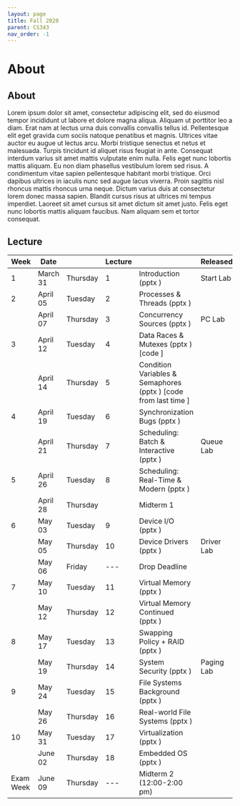 ```yaml
---
layout: page
title: Fall 2020
parent: CS343
nav_order: -1
---
```


# About

## About

Lorem ipsum dolor sit amet, consectetur adipiscing elit, sed do eiusmod tempor incididunt ut labore et dolore magna aliqua. Aliquam ut porttitor leo a diam. Erat nam at lectus urna duis convallis convallis tellus id. Pellentesque elit eget gravida cum sociis natoque penatibus et magnis. Ultrices vitae auctor eu augue ut lectus arcu. Morbi tristique senectus et netus et malesuada. Turpis tincidunt id aliquet risus feugiat in ante. Consequat interdum varius sit amet mattis vulputate enim nulla. Felis eget nunc lobortis mattis aliquam. Eu non diam phasellus vestibulum lorem sed risus. A condimentum vitae sapien pellentesque habitant morbi tristique. Orci dapibus ultrices in iaculis nunc sed augue lacus viverra. Proin sagittis nisl rhoncus mattis rhoncus urna neque. Dictum varius duis at consectetur lorem donec massa sapien. Blandit cursus risus at ultrices mi tempus imperdiet. Laoreet sit amet cursus sit amet dictum sit amet justo. Felis eget nunc lobortis mattis aliquam faucibus. Nam aliquam sem et tortor consequat.

## Lecture

| Week      | Date     |          | Lecture |                                                                  | Released   | Due        |
|-----------|----------|----------|---------|------------------------------------------------------------------|------------|------------|
|         1 | March 31 | Thursday |       1 | Introduction  (pptx )                                            | Start Lab  |            |
|         2 | April 05 | Tuesday  |       2 | Processes & Threads  (pptx )                                     |            |            |
|           | April 07 | Thursday |       3 | Concurrency Sources  (pptx )                                     | PC Lab     | Start Lab  |
|         3 | April 12 | Tuesday  |       4 | Data Races & Mutexes  (pptx ) [code ]                            |            |            |
|           | April 14 | Thursday |       5 | Condition Variables & Semaphores  (pptx ) [code from last time ] |            |            |
|         4 | April 19 | Tuesday  |       6 | Synchronization Bugs  (pptx )                                    |            |            |
|           | April 21 | Thursday |       7 | Scheduling: Batch & Interactive  (pptx )                         | Queue Lab  | PC Lab     |
|         5 | April 26 | Tuesday  |       8 | Scheduling: Real-Time & Modern  (pptx )                          |            |            |
|           | April 28 | Thursday |         | Midterm 1                                                        |            |            |
|         6 |   May 03 | Tuesday  |       9 | Device I/O  (pptx )                                              |            |            |
|           |   May 05 | Thursday |      10 | Device Drivers  (pptx )                                          | Driver Lab | Queue Lab  |
|           |   May 06 | Friday   | ---     | Drop Deadline                                                    |            |            |
|         7 |   May 10 | Tuesday  |      11 | Virtual Memory  (pptx )                                          |            |            |
|           |   May 12 | Thursday |      12 | Virtual Memory Continued  (pptx )                                |            |            |
|         8 |   May 17 | Tuesday  |      13 | Swapping Policy + RAID  (pptx )                                  |            |            |
|           |   May 19 | Thursday |      14 | System Security  (pptx )                                         | Paging Lab | Driver Lab |
|         9 |   May 24 | Tuesday  |      15 | File Systems Background  (pptx )                                 |            |            |
|           |   May 26 | Thursday |      16 | Real-world File Systems  (pptx )                                 |            |            |
|        10 |   May 31 | Tuesday  |      17 | Virtualization  (pptx )                                          |            |            |
|           |  June 02 | Thursday |      18 | Embedded OS  (pptx )                                             |            | Paging Lab |
| Exam Week |  June 09 | Thursday | ---     | Midterm 2 (12:00-2:00 pm)                                        |            |            |

